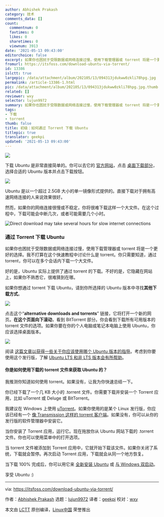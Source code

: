 ```yaml
---
author: Abhishek Prakash
category: 技术
comments_data: []
count:
  commentnum: 0
  favtimes: 0
  likes: 0
  sharetimes: 0
  viewnum: 3913
date: '2021-05-13 09:43:00'
editorchoice: false
excerpt: 如果你也困扰于受限数据或网络连接过慢，使用下载管理器或 torrent 将是一个更好的选择。
fromurl: https://itsfoss.com/download-ubuntu-via-torrent/
id: 13386
islctt: true
largepic: /data/attachment/album/202105/13/094313jdukww0zkli78hpg.jpg
permalink: /article-13386-1.html
pic: /data/attachment/album/202105/13/094313jdukww0zkli78hpg.jpg.thumb.jpg
related: []
reviewer: wxy
selector: lujun9972
summary: 如果你也困扰于受限数据或网络连接过慢，使用下载管理器或 torrent 将是一个更好的选择。
tags:
- 下载
- torrent
thumb: false
title: 初级：如何通过 Torrent 下载 Ubuntu
titlepic: true
translator: geekpi
updated: '2021-05-13 09:43:00'
---
```


![](/data/attachment/album/202105/13/094313jdukww0zkli78hpg.jpg)


下载 Ubuntu 是非常直接简单的。你可以去它的 [官方网站](https://ubuntu.com)，点击 [桌面下载部分](https://ubuntu.com/download/desktop)，选择合适的 Ubuntu 版本并点击下载按钮。


![](/data/attachment/album/202105/13/094329me9qfirvt99ttd9q.png)


Ubuntu 是以一个超过 2.5GB 大小的单一镜像形式提供的。直接下载对于拥有高速网络连接的人来说效果很好。


然而，如果你的网络连接很慢或不稳定，你将很难下载这样一个大文件。在这个过程中，下载可能会中断几次，或者可能需要几个小时。


![Direct download may take several hours for slow internet connections](/data/attachment/album/202105/13/094329dqyv0avypqvzpcii.png)


### 通过 Torrent 下载 Ubuntu


如果你也困扰于受限数据或网络连接过慢，使用下载管理器或 torrent 将是一个更好的选择。我不打算在这个快速教程中讨论什么是 torrent。你只需要知道，通过 torrent，你可以在多个会话内下载一个大文件。


好的是，Ubuntu 实际上提供了通过 torrent 的下载。不好的是，它隐藏在网站上，如果你不熟悉它，很难猜到在哪。


如果你想通过 torrent 下载 Ubuntu，请到你所选择的 Ubuntu 版本中寻找**其他下载方式**。


![](/data/attachment/album/202105/13/094330o3uu7rmqufmrue3g.png)


点击这个“**alternative downloads and torrents**” 链接，它将打开一个新的网页。**在这个页面向下滚动**，看到 BitTorrent 部分。你会看到下载所有可用版本的 torrent 文件的选项。如果你要在你的个人电脑或笔记本电脑上使用 Ubuntu，你应该选择桌面版本。


![](/data/attachment/album/202105/13/094330vu8piz3s83iglsgf.png)


阅读 [这篇文章以获得一些关于你应该使用哪个 Ubuntu 版本的指导](https://itsfoss.com/which-ubuntu-install/)。考虑到你要使用这个发行版，了解 [Ubuntu LTS 和非 LTS 版本会有所帮助](https://itsfoss.com/long-term-support-lts/)。


#### 你是如何使用下载的 torrent 文件来获取 Ubuntu 的？


我推测你知道如何使用 torrent。如果没有，让我为你快速总结一下。


你已经下载了一个几 KB 大小的 .torrent 文件。你需要下载并安装一个 Torrent 应用，比如 uTorrent 或 Deluge 或 BitTorrent。


我建议在 Windows 上使用 [uTorrent](https://www.utorrent.com/)。如果你使用的是某个 Linux 发行版，你应该已经有一个 [像 Transmission 这样的 torrent 客户端](https://itsfoss.com/best-torrent-ubuntu/)。如果没有，你可以从你的发行版的软件管理器中安装它。


当你安装了 Torrent 应用，运行它。现在拖放你从 Ubuntu 网站下载的 .torrent 文件。你也可以使用菜单中的打开选项。


当 torrent 文件被添加到 Torrent 应用中，它就开始下载该文件。如果你关闭了系统，下载就会暂停。再次启动 Torrent 应用，下载就会从同一个地方恢复。


当下载 100% 完成后，你可以用它来 [全新安装 Ubuntu](https://itsfoss.com/install-ubuntu/) 或 [与 Windows 双启动](https://itsfoss.com/install-ubuntu-1404-dual-boot-mode-windows-8-81-uefi/)。


享受 Ubuntu :)




---


via: <https://itsfoss.com/download-ubuntu-via-torrent/>


作者：[Abhishek Prakash](https://itsfoss.com/author/abhishek/) 选题：[lujun9972](https://github.com/lujun9972) 译者：[geekpi](https://github.com/geekpi) 校对：[wxy](https://github.com/wxy)


本文由 [LCTT](https://github.com/LCTT/TranslateProject) 原创编译，[Linux中国](https://linux.cn/) 荣誉推出
